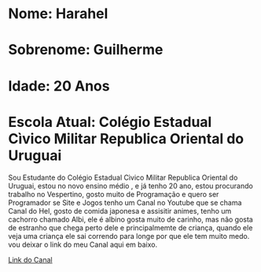# Nome: Harahel
# Sobrenome: Guilherme
# Idade: 20 Anos
# Escola Atual: Colégio Estadual Cìvico Militar Republica Oriental do Uruguai

Sou Estudante do Colégio Estadual Cìvico Militar Republica Oriental do Uruguai, estou no novo ensino médio , e já tenho 20 ano, estou procurando trabalho no Vespertino, gosto muito de Programação e quero ser Programador se Site e Jogos tenho um Canal no Youtube que se chama Canal do Hel, gosto de comida japonesa e assisitir animes, tenho um cachorro chamado Albi, ele é albino
gosta muito de carinho, mas nâo gosta de estranho que chega perto dele e principalmemte de criança, quando ele veja uma criança ele sai correndo para longe por que ele tem muito medo. vou deixar o link do meu Canal aqui em baixo.

[Link do Canal](https://www.youtube.com/@canaldohel7918)
